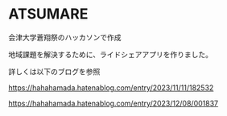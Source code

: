 # ATSUMARE
会津大学蒼翔祭のハッカソンで作成 

地域課題を解決するために、ライドシェアアプリを作りました。

詳しくは以下のブログを参照 

https://hahahamada.hatenablog.com/entry/2023/11/11/182532 

https://hahahamada.hatenablog.com/entry/2023/12/08/001837 
